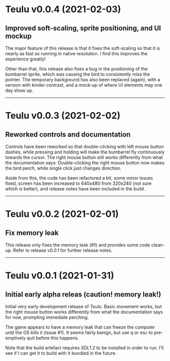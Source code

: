 # Teulu v0.0.4 (2021-02-03)
## Improved soft-scaling, sprite positioning, and UI mockup

The major feature of this release is that it fixes the soft-scaling so that
it is nearly as fast as running in native resolution. I find this improves
the experience greatly!

Other than that, this release also fixes a bug in the positioning of the
bumbarrel sprite, which was causing the bird to consistently miss the
pointer. The temporary background has also been replaced (again), with a
version with kinder contrast, and a mock-up of where UI elements may one day
show up.


--------------
# Teulu v0.0.3 (2021-02-02)
## Reworked controls and documentation

Controls have been reworked so that double-clicking with left mouse button
dashes, while pressing and holding will make the bumbarrel fly continuously
towards the cursor. The right mouse button still works differently from what
the documentation says: Double-clicking the right mouse button now makes the
bird perch, while single click just changes direction.

Aside from this, the code has been refactored a bit, some minor issues fixed,
screen has been increased to 640x480 from 320x240 (not sure which is better),
and release notes have been included in the build.


--------------
# Teulu v0.0.2 (2021-02-01)
## Fix memory leak

This release only fixes the memory leak (#1) and provides some code clean-up.
Refer to release _v0.0.1_ for further release notes.


--------------
# Teulu v0.0.1 (2021-01-31)
## Initial early alpha releas (caution! memory leak!)

Initial very early development release of _Teulu_. Basic movement works, but
the right mouse button works differently from what the documentation says for
now, prompting immediate perching.

The game appears to have a memory leak that can freeze the computer until the
OS kills it (issue #1). It seems fairly benign, but use q or esc to
pre-emptively quit before this happens.

Note that the build artefact requires _SDL1.2_ to be installed in order to
run. I'll see if I can get it to build with it bundled in the future.

